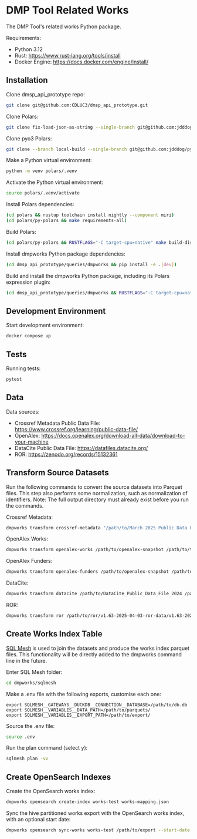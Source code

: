 # DMP Tool Related Works
The DMP Tool's related works Python package.

Requirements:
* Python 3.12
* Rust: https://www.rust-lang.org/tools/install
* Docker Engine: https://docs.docker.com/engine/install/

## Installation
Clone dmsp_api_prototype repo:
```bash
git clone git@github.com:CDLUC3/dmsp_api_prototype.git
```

Clone Polars:
```bash
git clone fix-load-json-as-string --single-branch git@github.com:jdddog/polars.git
```

Clone pyo3 Polars:
```bash
git clone --branch local-build --single-branch git@github.com:jdddog/pyo3-polars.git
```

Make a Python virtual environment:
```bash
python -m venv polars/.venv
```

Activate the Python virtual environment:
```bash
source polars/.venv/activate
```

Install Polars dependencies:
```bash
(cd polars && rustup toolchain install nightly --component miri)
(cd polars/py-polars && make requirements-all)
```

Build Polars:
```bash
(cd polars/py-polars && RUSTFLAGS="-C target-cpu=native" make build-dist-release)
```

Install dmpworks Python package dependencies:
```bash
(cd dmsp_api_prototype/queries/dmpworks && pip install -e .[dev])
```

Build and install the dmpworks Python package, including its Polars expression 
plugin:
```bash
(cd dmsp_api_prototype/queries/dmpworks && RUSTFLAGS="-C target-cpu=native" maturin develop --release)
```

## Development Environment
Start development environment:
```bash
docker compose up
```

## Tests
Running tests:
```bash
pytest
```

## Data
Data sources:
* Crossref Metadata Public Data File: https://www.crossref.org/learning/public-data-file/
* OpenAlex: https://docs.openalex.org/download-all-data/download-to-your-machine
* DataCite Public Data File: https://datafiles.datacite.org/
* ROR: https://zenodo.org/records/15132361

## Transform Source Datasets
Run the following commands to convert the source datasets into Parquet files. 
This step also performs some normalization, such as normalization of identifiers. 
Note: The full output directory must already exist before you run the commands.

Crossref Metadata:
```bash
dmpworks transform crossref-metadata "/path/to/March 2025 Public Data File from Crossref" /path/to/transformed/crossref
```

OpenAlex Works:
```bash
dmpworks transform openalex-works /path/to/openalex-snapshot /path/to/transformed/openalex_works --max-file-processes=4 --batch-size=4
```

OpenAlex Funders:
```bash
dmpworks transform openalex-funders /path/to/openalex-snapshot /path/to/transformed/openalex_funders
```

DataCite:
```bash
dmpworks transform datacite /path/to/DataCite_Public_Data_File_2024 /path/to/transformed/datacite
```

ROR:
```bash
dmpworks transform ror /path/to/ror/v1.63-2025-04-03-ror-data/v1.63-2025-04-03-ror-data_schema_v2.json /path/to/transformed/ror
```

## Create Works Index Table
[SQL Mesh](https://sqlmesh.readthedocs.io/en/latest/) is used to join the datasets 
and produce the works index parquet files. This functionality will be directly 
added to the dmpworks command line in the future.

Enter SQL Mesh folder:
```bash
cd dmpworks/sqlmesh
```

Make a .env file with the following exports, customise each one:
```
export SQLMESH__GATEWAYS__DUCKDB__CONNECTION__DATABASE=/path/to/db.db
export SQLMESH__VARIABLES__DATA_PATH=/path/to/parquets/
export SQLMESH__VARIABLES__EXPORT_PATH=/path/to/export/
```

Source the .env file:
```bash
source .env
```

Run the plan command (select y):
```bash
sqlmesh plan -vv
```

## Create OpenSearch Indexes
Create the OpenSearch works index:
```bash
dmpworks opensearch create-index works-test works-mapping.json
```

Sync the hive partitioned works export with the OpenSearch works index, with an 
optional start date:
```bash
dmpworks opensearch sync-works works-test /path/to/export --start-date 2024-01-01
```
